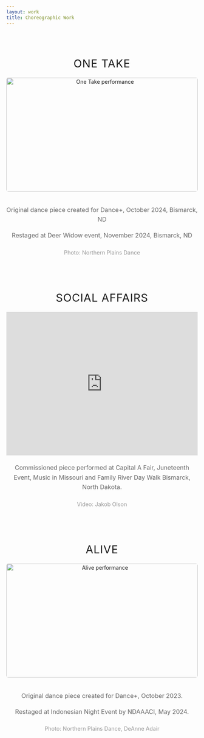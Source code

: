 ```yaml
---
layout: work
title: Choreographic Work
---
```


<style>
.work-grid {
  display: grid;
  grid-template-columns: repeat(auto-fit, minmax(350px, 1fr));
  gap: 40px;
  margin-top: 40px;
}

.work-item {
  text-align: center;
}

.work-item h3 {
  font-size: 1.8rem;
  margin-bottom: 20px;
  font-weight: normal;
  text-transform: uppercase;
  letter-spacing: 1px;
}

.work-item img {
  width: 100%;
  height: 300px;
  object-fit: cover;
  border-radius: 5px;
  margin-bottom: 20px;
}

.work-item p {
  font-size: 1rem;
  line-height: 1.6;
  color: #666;
  margin-bottom: 10px;
}

.work-item .photo-credit {
  font-size: 0.9rem;
  color: #999;
  margin-top: 20px;
}

.video-container {
  position: relative;
  padding-bottom: 75%;
  height: 0;
  overflow: hidden;
  margin-bottom: 20px;
}

.video-container iframe {
  position: absolute;
  top: 0;
  left: 0;
  width: 100%;
  height: 100%;
}
</style>

<div class="work-grid">
  <!-- One Take -->
  <div class="work-item">
    <h3>One Take</h3>
    <img src="{{ '/assets/img/one-take-photo.png' | relative_url }}" alt="One Take performance">
    <p>Original dance piece created for Dance+, October 2024, Bismarck, ND</p>
    <p>Restaged at Deer Widow event, November 2024, Bismarck, ND</p>
    <p class="photo-credit">Photo: Northern Plains Dance</p>
  </div>
  
  <!-- Social Affairs -->
  <div class="work-item">
    <h3>Social Affairs</h3>
    <div class="video-container">
      <iframe src="https://player.vimeo.com/video/1025960881?h=29d370263c&autoplay=0&loop=0&muted=0" 
              frameborder="0" 
              allow="autoplay; fullscreen; picture-in-picture" 
              allowfullscreen>
      </iframe>
    </div>
    <p>Commissioned piece performed at Capital A Fair, Juneteenth Event, Music in Missouri and Family River Day Walk Bismarck, North Dakota.</p>
    <p class="photo-credit">Video: Jakob Olson</p>
  </div>
  
  <!-- Alive -->
  <div class="work-item">
    <h3>Alive</h3>
    <img src="{{ '/assets/img/alive-photo.png' | relative_url }}" alt="Alive performance">
    <p>Original dance piece created for Dance+, October 2023.</p>
    <p>Restaged at Indonesian Night Event by NDAAACI, May 2024.</p>
    <p class="photo-credit">Photo: Northern Plains Dance, DeAnne Adair</p>
  </div>
</div>